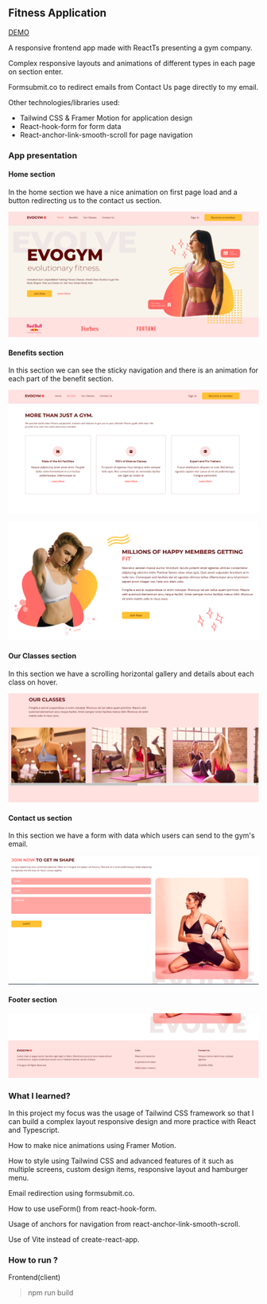 ## Fitness Application

[DEMO](https://4a6c2318.alexfitnessgym.pages.dev/)

A responsive frontend app made with ReactTs presenting a gym company.

Complex responsive layouts and animations of different types in each page on section enter.

Formsubmit.co to redirect emails from Contact Us page directly to my email.

Other technologies/libraries used:

- Tailwind CSS & Framer Motion for application design
- React-hook-form for form data
- React-anchor-link-smooth-scroll for page navigation

### App presentation

#### Home section

In the home section we have a nice animation on first page load and a button redirecting us to the contact us section.

![Home](_readmeimg/home.PNG)

#### Benefits section

In this section we can see the sticky navigation and there is an animation for each part of the benefit section.

![Benefits1](_readmeimg/benefits.PNG)

![Benefits2](_readmeimg/benefits2.PNG)

#### Our Classes section

In this section we have a scrolling horizontal gallery and details about each class on hover.

![Our Classes](_readmeimg/ourclasses.PNG)

#### Contact us section

In this section we have a form with data which users can send to the gym's email.

![Contact Us](_readmeimg/contactus.PNG)

#### Footer section

![Footer](_readmeimg/footer.PNG)

### What I learned?

In this project my focus was the usage of Tailwind CSS framework so that I can build a complex layout responsive design and more practice with React and Typescript.

How to make nice animations using Framer Motion.

How to style using Tailwind CSS and advanced features of it such as multiple screens, custom design items, responsive layout and hamburger menu.

Email redirection using formsubmit.co.

How to use useForm() from react-hook-form.

Usage of anchors for navigation from react-anchor-link-smooth-scroll.

Use of Vite instead of create-react-app.

### How to run ?

Frontend(client)

> npm run build
